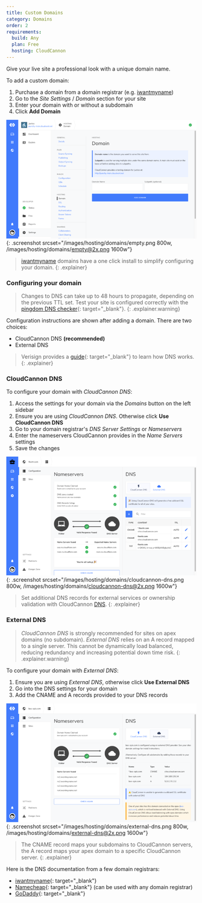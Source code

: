 ```yaml
---
title: Custom Domains
category: Domains
order: 2
requirements:
  build: Any
  plan: Free
  hosting: CloudCannon
---
```


Give your live site a professional look with a unique domain name.

To add a custom domain:

1. Purchase a domain from a domain registrar (e.g. [iwantmyname](http://www.shareasale.com/r.cfm?B=210738&amp;U=852853&amp;M=25581&amp;urllink=https://iwantmyname.com/services/developer/cloud-cannon-custom-domains))
2. Go to the *Site Settings* / *Domain* section for your site
3. Enter your domain with or without a subdomain
4. Click **Add Domain**

![Site Settings / Domain section with subdomain](/images/hosting/domains/empty.png){: .screenshot srcset="/images/hosting/domains/empty.png 800w, /images/hosting/domains/empty@2x.png 1600w"}

> [iwantmyname](http://www.shareasale.com/r.cfm?B=210738&amp;U=852853&amp;M=25581&amp;urllink=https://iwantmyname.com/services/developer/cloud-cannon-custom-domains) domains have a one click install to simplify configuring your domain.
{: .explainer}

### Configuring your domain

> Changes to DNS can take up to 48 hours to propagate, depending on the previous TTL set. Test your site is configured correctly with the [pingdom DNS checker](http://dnscheck.pingdom.com/){: target="_blank"}.
{: .explainer.warning}

Configuration instructions are shown after adding a domain. There are two choices:

* CloudCannon DNS **(recommended)**
* External DNS

> Verisign provides a [guide](http://www.verisign.com/en_US/domain-names/online/how-dns-works/index.xhtml){: target="_blank"} to learn how DNS works.
{: .explainer}

### CloudCannon DNS

To configure your domain with *CloudCannon DNS*:

1. Access the settings for your domain via the *Domains* button on the left sidebar
2. Ensure you are using *CloudCannon DNS*. Otherwise click **Use CloudCannon DNS**
3. Go to your domain registrar's *DNS Server Settings* or *Nameservers*
4. Enter the nameservers CloudCannon provides in the *Name Servers* settings
5. Save the changes

![Site Settings / Domain section with CloudCannon DNS](/images/hosting/domains/cloudcannon-dns.png){: .screenshot srcset="/images/hosting/domains/cloudcannon-dns.png 800w, /images/hosting/domains/cloudcannon-dns@2x.png 1600w"}

> Set additional DNS records for external services or ownership validation with CloudCannon [DNS](/hosting/domains/dns/).
{: .explainer}

### External DNS

> *CloudCannon DNS* is strongly recommended for sites on apex domains (no subdomain). *External DNS* relies on an A record mapped to a single server. This cannot be dynamically load balanced, reducing redundancy and increasing potential down time risk.
{: .explainer.warning}

To configure your domain with *External DNS*:

1. Ensure you are using *External DNS*, otherwise click **Use External DNS**
2. Go into the DNS settings for your domain
3. Add the CNAME and A records provided to your DNS records

![Site Settings / Domain section with external DNS](/images/hosting/domains/external-dns.png){: .screenshot srcset="/images/hosting/domains/external-dns.png 800w, /images/hosting/domains/external-dns@2x.png 1600w"}

> The CNAME record maps your subdomains to CloudCannon servers, the A record maps your apex domain to a specific CloudCannon server.
{: .explainer}

Here is the DNS documentation from a few domain registrars:

* [iwantmyname](https://help.iwantmyname.com/customer/en/portal/topics/93994-dns-nameserver/articles){: target="_blank"}
* [Namecheap](https://www.namecheap.com/domains/freedns.aspx){: target="_blank"} (can be used with any domain registrar)
* [GoDaddy](https://www.godaddy.com/help/managing-dns-for-your-domain-names-680){: target="_blank"}